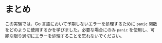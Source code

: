 # まとめ

この実験では、Go 言語において予期しないエラーを処理するために `panic` 関数をどのように使用するかを学びました。必要な場合にのみ `panic` を使用し、可能な限り適切にエラーを処理することを忘れないでください。
